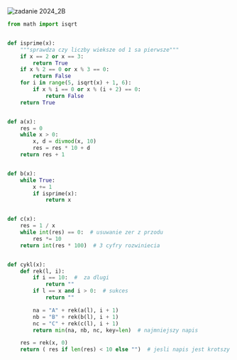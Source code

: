 <picture>
  <source srcset="../../srt/zbior_zadan/2024_2B.png" media="(prefers-color-scheme: light)">
  <source srcset="../../srt/zbior_zadan/black_2024_2B.png" media="(prefers-color-scheme: dark)">
  <img src="../../srt/zbior_zadan/black_2024_2B.png" alt="zadanie 2024_2B">
</picture>

```python
from math import isqrt


def isprime(x):
    """sprawdza czy liczby wieksze od 1 sa pierwsze"""
    if x == 2 or x == 3:
        return True
    if x % 2 == 0 or x % 3 == 0:
        return False
    for i in range(5, isqrt(x) + 1, 6):
        if x % i == 0 or x % (i + 2) == 0:
            return False
    return True


def a(x):
    res = 0
    while x > 0:
        x, d = divmod(x, 10)
        res = res * 10 + d
    return res + 1


def b(x):
    while True:
        x += 1
        if isprime(x):
            return x


def c(x):
    res = 1 / x
    while int(res) == 0:  # usuwanie zer z przodu
        res *= 10
    return int(res * 100)  # 3 cyfry rozwiniecia


def cykl(x):
    def rek(l, i):
        if i == 10:  #  za dlugi
            return ""
        if l == x and i > 0:  # sukces
            return ""

        na = "A" + rek(a(l), i + 1)
        nb = "B" + rek(b(l), i + 1)
        nc = "C" + rek(c(l), i + 1)
        return min(na, nb, nc, key=len)  # najmniejszy napis

    res = rek(x, 0)
    return ( res if len(res) < 10 else "")  # jesli napis jest krotszy niz 10 to znaleziono taki cykl
```